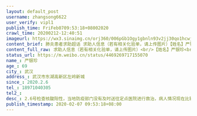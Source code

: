 ```yaml
---
layout: default_post
username: zhangsong6622
user_verify: vipl1
publish_time: FriFeb0709:53:18+08002020
crawl_time: 20200212-12:40:51
imageurl: https://wx3.sinaimg.cn/orj360/006pGb1Ogy1gbnln93v2jj30qo1hcwjm.jpg
content_brief: 肺炎患者求助超话 求助人信息（若有相关化验单，请上传图片）【姓名】严银珍【年龄】69【所在城市】武汉【所在小区、社区】武汉市东湖高新区左岭新城【患病时间】2020.2.6【联系方式】18971040305【其他紧急联系人】【病情描述】  2.6号检查核酸阳性，当地防疫部门没有及时送往定点医院进 ...全文
content_full_raw: 求助人信息（若有相关化验单，请上传图片）<br/>【姓名】严银珍<br/>【年龄】69<br/>【所在城市】武汉<br/>【所在小区、社区】武汉市东湖高新区左岭新城<br/>【患病时间】2020.2.6<br/>【联系方式】18971040305<br/>【其他紧急联系人】<br/>【病情描述】2.6号检查核酸阳性，当地防疫部门没有及时送往定点医院进行救治，病人情况现在比较严重，出现发热高烧，呼吸困难。希望政府部门尽快安排就医。<adata-url="http://t.cn/R2WxQOQ"href="http://weibo.com/p/1001018008642010000000000"data-hide=""><spanclass='url-icon'><imgstyle='width:1rem;height:1rem'src='https://h5.sinaimg.cn/upload/2015/09/25/3/timeline_card_small_location_default.png'></span><spanclass="surl-text">武汉</span></a>
status_url: https://m.weibo.cn/status/4469269717155070
name_: 严银珍
age_: 69
city_: 武汉
address_: 武汉市东湖高新区左岭新城
since_: 2020.2.6
tel_: 18971040305
tel2_: 
desc_: 2.6号检查核酸阳性，当地防疫部门没有及时送往定点医院进行救治，病人情况现在比较严重，出现发热高烧，呼吸困难。希望政府部门尽快安排就医。<adata-url="http//t.cn/R2WxQOQ"href="http//weibo.com/p/1001018008642010000000000"data-hide=""><spanclass='url-icon'><imgstyle='width1rem;height1rem'src='https//h5.sinaimg.cn/upload/2015/09/25/3/timeline_card_small_location_default.png'></span><spanclass="surl-text">武汉</span></a>
publish_timestamp: 2020-02-07 09:53:18+08:00
---
```

